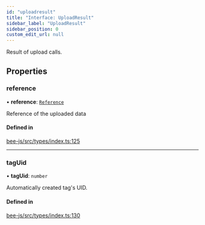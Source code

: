 ```yaml
---
id: "uploadresult"
title: "Interface: UploadResult"
sidebar_label: "UploadResult"
sidebar_position: 0
custom_edit_url: null
---
```


Result of upload calls.

## Properties

### reference

• **reference**: [`Reference`](../types/reference.md)

Reference of the uploaded data

#### Defined in

[bee-js/src/types/index.ts:125](https://github.com/ethersphere/bee-js/blob/ae6a776/src/types/index.ts#L125)

___

### tagUid

• **tagUid**: `number`

Automatically created tag's UID.

#### Defined in

[bee-js/src/types/index.ts:130](https://github.com/ethersphere/bee-js/blob/ae6a776/src/types/index.ts#L130)

